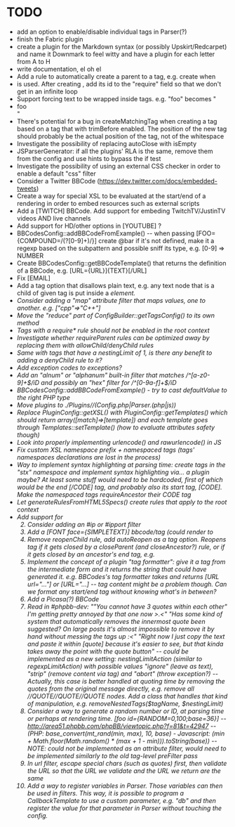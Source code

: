 TODO
====

- add an option to enable/disable individual tags in Parser(?)
- finish the Fabric plugin
- create a plugin for the Markdown syntax (or possibly Upskirt/Redcarpet) and name it Downmark to feel witty and have a plugin for each letter from A to H
- write documentation, el oh el
- Add a rule to automatically create a parent to a tag, e.g. create <LIST> when <LI> is used. After creating <LIST>, add its id to the "require" field so that we don't get in an infinite loop
- Support forcing text to be wrapped inside tags. e.g. "<LIST>foo" becomes "<LIST><LI>foo</LI>"
- There's potential for a bug in createMatchingTag when creating a tag based on a tag that with trimBefore enabled. The position of the new tag should probably be the actual position of the tag, not of the whitespace
- Investigate the possibility of replacing autoClose with isEmpty
- JSParserGenerator: if all the plugins' RLA is the same, remove them from the config and use hints to bypass the if test
- Investigate the possibility of using an external CSS checker in order to enable a default "css" filter
- Consider a Twitter BBCode (https://dev.twitter.com/docs/embedded-tweets)
- Create a way for special XSL to be evaluated at the start/end of a rendering in order to embed resources such as external scripts
- Add a [TWITCH] BBCode. Add support for embeding TwitchTV/JustinTV videos AND live channels
- Add support for HD/other options in [YOUTUBE] ?
- BBCodesConfig::addBBCodeFromExample() -- when passing [FOO={COMPOUND=/(?<bar>[0-9]+)/}] create @bar if it's not defined, make it a regexp based on the subpattern and possible sniff its type, e.g. [0-9] => NUMBER
- Create BBCodesConfig::getBBCodeTemplate() that returns the definition of a BBCode, e.g. [URL={URL}]{TEXT}[/URL]
- Fix [EMAIL]
- Add a tag option that disallows plain text, e.g. any text node that is a child of given tag is put inside a <i> element.
- Consider adding a "map" attribute filter that maps values, one to another. e.g. ["cpp"=>"C++"]
- Move the "reduce" part of ConfigBuilder::getTagsConfig() to its own method
- Tags with a require* rule should not be enabled in the root context
- Investigate whether requireParent rules can be optimized away by replacing them with allowChild/denyChild rules
- Same with tags that have a nestingLimit of 1, is there any benefit to adding a denyChild rule to it?
- Add exception codes to exceptions?
- Add an "alnum" or "alphanum" built-in filter that matches /^[a-z0-9]+$/iD and possibly an "hex" filter for /^[0-9a-f]+$/iD
- BBCodesConfig::addBBCodeFromExample() - try to cast defaultValue to the right PHP type
- Move plugins to ./Plugins/<pluginName>/(Config.php|Parser.(php|js))
- Replace PluginConfig::getXSL() with PluginConfig::getTemplates() which should return array([match]=>[template]) and each template goes through Templates::setTemplate() (how to evaluate attributes safety though)
- Look into properly implementing urlencode() and rawurlencode() in JS
- Fix custom XSL namespace prefix + namespaced tags (tags' namespaces declarations are lost in the process)
- Way to implement syntax highlighting at parsing time: create tags in the "stx" namespace and implement syntax highlighting via... a plugin maybe? At least some stuff would need to be hardcoded, first of which would be the end [/CODE] tag, and probably also its start tag, [CODE]. Make the namespaced tags requireAncestor their CODE tag
- Let generateRulesFromHTML5Specs() create rules that apply to the root context
- Add support for <ol start="2"/>
- Consider adding an #ip or #ipport filter
- Add a [FONT face={SIMPLETEXT}] bbcode/tag (could render to <span style="font-family:{SIMPLETEXT}">
- Remove reopenChild rule, add autoReopen as a tag option. Reopens tag if it gets closed by a closeParent (and closeAncestor?) rule, or if it gets closed by an ancestor's end tag, e.g. <b><i></b>
- Implement the concept of a plugin "tag formatter": give it a tag from the intermediate form and it returns the string that could have generated it. e.g. BBCodes's tag formatter takes <URL url="..."> and returns [URL url="..."] or [URL="...] -- tag content might be a problem though. Can we format any start/end tag without knowing what's in between?
- Add a Picasa(?) BBCode
- Read in #phpbb-dev: ""You cannot have 3 quotes within each other" I'm getting pretty annoyed by that one now >.<" "Has some kind of system that automatically removes the innermost quote been suggested? On large posts it's almost impossible to remove it by hand without messing the tags up :<" "Right now I just copy the text and paste it within [quote] because it's easier to see, but that kinda takes away the point with the quote button" -- could be implemented as a new setting: nestingLimitAction (similar to regexpLimitAction) with possible values "ignore" (leave as text), "strip" (remove content via <i> tag) and "abort" (throw exception?) -- Actually, this case is better handled at quoting time by removing the quotes from the original message directly, e.g. remove all //QUOTE//QUOTE//QUOTE nodes. Add a class that handles that kind of manipulation, e.g. removeNestedTags($tagName, $nestingLimit)
- Consider a way to generate a random number or ID, at parsing time or perhaps at rendering time. [foo id={RANDOM=0,100;base=36}] -- http://area51.phpbb.com/phpBB/viewtopic.php?f=81&t=42947 -- (PHP: base_convert(mt_rand(min, max), 10, base) - Javascript: (min + Math.floor(Math.random() * (max + 1 - min))).toString(base)) -- NOTE: could not be implemented as an attribute filter, would need to be implemented similarly to the old tag-level preFilter pass
- In url filter, escape special chars (such as quotes) first, then validate the URL so that the URL we validate and the URL we return are the same
- Add a way to register variables in Parser. Those variables can then be used in filters. This way, it is possible to program a CallbackTemplate to use a custom parameter, e.g. "db" and then register the value for that parameter in Parser without touching the config.
